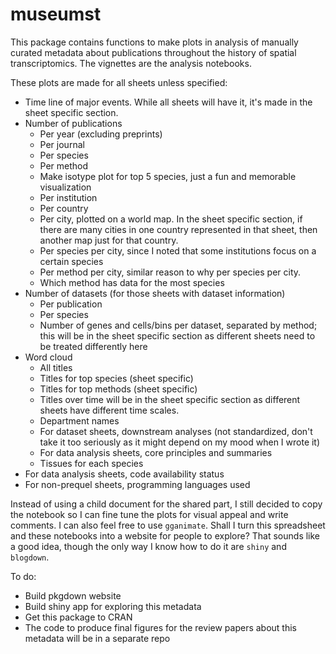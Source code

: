 
# museumst

<!-- badges: start -->
<!-- badges: end -->

This package contains functions to make plots in analysis of manually curated metadata about publications throughout the history of spatial transcriptomics. The vignettes are the analysis notebooks.

These plots are made for all sheets unless specified:
  * Time line of major events. While all sheets will have it, it's made in the sheet specific section.
  * Number of publications
    + Per year (excluding preprints)
    + Per journal
    + Per species
    + Per method
    + Make isotype plot for top 5 species, just a fun and memorable visualization
    + Per institution
    + Per country
    + Per city, plotted on a world map. In the sheet specific section, if there are many cities in one country represented in that sheet, then another map just for that country.
    + Per species per city, since I noted that some institutions focus on a certain species
    + Per method per city, similar reason to why per species per city. 
    + Which method has data for the most species
  * Number of datasets (for those sheets with dataset information)
    + Per publication
    + Per species
    + Number of genes and cells/bins per dataset, separated by method; this will be in the sheet specific section as different sheets need to be treated differently here
  * Word cloud
    + All titles
    + Titles for top species (sheet specific)
    + Titles for top methods (sheet specific)
    + Titles over time will be in the sheet specific section as different sheets have different time scales.
    + Department names
    + For dataset sheets, downstream analyses (not standardized, don't take it too seriously as it might depend on my mood when I wrote it)
    + For data analysis sheets, core principles and summaries
    + Tissues for each species
  * For data analysis sheets, code availability status
  * For non-prequel sheets, programming languages used

Instead of using a child document for the shared part, I still decided to copy the notebook so I can fine tune the plots for visual appeal and write comments. I can also feel free to use `gganimate`. Shall I turn this spreadsheet and these notebooks into a website for people to explore? That sounds like a good idea, though the only way I know how to do it are `shiny` and `blogdown`. 

To do: 

  * Build pkgdown website
  * Build shiny app for exploring this metadata
  * Get this package to CRAN
  * The code to produce final figures for the review papers about this metadata will be in a separate repo

